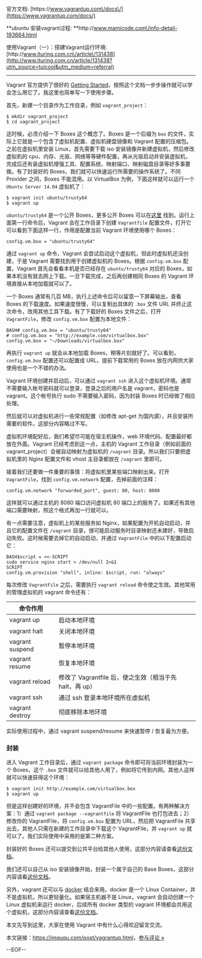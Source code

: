 官方文档: [https:\/\/www.vagrantup.com\/docs\/](https://www.vagrantup.com/docs/)

**ubuntu 安装vagrant过程: **http:\/\/www.mamicode.com\/info-detail-193664.html

使用Vagrant（一）：搭建Vagrant运行环境: [http:\/\/www.ituring.com.cn\/article\/131438](http://www.ituring.com.cn/article/131438?utm_source=tuicool&utm_medium=referral)

---

Vagrant 官方提供了很好的 [Getting Started](https://docs.vagrantup.com/v2/getting-started/project_setup.html)，按照这个文档一步步操作就可以学会怎么用它了。我这里也简单写一下使用步骤。

首先，新建一个目录作为工作目录，例如 `vagrant_project`：

```
$ mkdir vagrant_project
$ cd vagrant_project

```

这时候，必须介绍一下 Boxes 这个概念了。Boxes 是一个后缀为 `box` 的文件，实际上它就是一个包含了虚拟机配置、虚拟机硬盘镜像和 Vagrant 配置的压缩包。之前在虚拟机里安装 Linux，首先需要下载 iso 安装镜像并新建虚拟机，然后修改虚拟机的 cpu、内存、光驱、网络等等硬件配置，再从光驱启动并安装虚拟机，完成后还有装虚拟机增强工具、配置系统、映射端口、映射磁盘目录等好多事要做。有了封装好的 Boxes，我们就可以快速运行所需要的操作系统了。不同 Provider 之间，Boxes 不能混用。以 VirtualBox 为例，下面这样就可以运行一个 `Ubuntu Server 14.04` 虚拟机了：

```
$ vagrant init ubuntu/trusty64
$ vagrant up

```

`ubuntu/trusty64` 是一个公开 Boxes，更多公开 Boxes 可以在[这里](https://atlas.hashicorp.com/boxes/search) 找到。运行上面第一行命令后，Vagrant 会在工作目录下创建 `Vagrantfile` 配置文件，打开它可以看到下面这样一行，作用是配置当前 Vagrant 环境使用哪个 Boxes：

```
config.vm.box = "ubuntu/trusty64"

```

通过 `vagrant up` 命令，Vagrant 会尝试启动这个虚拟机，但此时虚拟机还没创建，于是 Vagrant 需要找到用于创建虚拟机的 Boxes。根据 `config.vm.box` 配置，Vagrant 首先会看看本机是否已经存在 `ubuntu/trusty64` 对应的 Boxes，如果本机没有就去网上下载。一旦下载完成，之后再创建相同 Boxes 的 Vagrant 环境直接从本地加载就可以了。

一个 Boxes 通常有几百 MB，执行上述命令后可以留意一下屏幕输出，查看 Boxes 的下载速度。如果速度很慢，可以复制出具体的 `.box` 文件 URL 并终止这次命令，改用其他工具下载。有了下载好的 Boxes 文件之后，打开 `VagrantFile`，修改 `config.vm.box` 配置为本地文件：

```
BASH# config.vm.box = "ubuntu/trusty64"
# config.vm.box = "http://example.com/virtualbox.box"
config.vm.box = "~/Downloads/virtualbox.box"

```

再执行 `vagrant up` 就会从本地加载 Boxes，稍等片刻就好了。可以看到，`config.vm.box` 配置还可以配置成 URL，提前下载常用的 Boxes 放在内网供大家使用也是一个不错的办法。

Vagrant 环境创建并启动后，可以通过 `vagrant ssh` 进入这个虚拟机环境。通常不需要输入帐号密码就可以登录，登录之后的用户名是 vagrant，密码也是 vagrant。这个帐号执行 sudo 不需要输入密码，因为封装 Boxes 时已经做了相应处理。

然后就可以对虚拟机进行一些常规配置（如修改 apt-get 为国内源），并且安装所需要的软件。这部分内容略过不写。

虚拟机环境配好后，我们希望尽可能在宿主机操作，web 环境代码、配置最好都放在外面。Vagrant 已经考虑到这一点，主机的 Vagrant 工作目录（例如前面的 vagrant\_project）会被自动映射为虚拟机的 `/vagrant` 目录。所以我们只要把虚拟机里的 Nginx 配置文件和 vhost 主目录都放在 `/vagrant` 里即可。

接着我们还要做一件重要的事情：将虚拟机里某些端口映射出来。打开 `VagrantFile`，找到 `config.vm.network` 配置，去掉前面的注释：

```
config.vm.network "forwarded_port", guest: 80, host: 8080

```

这样就可以通过主机的 8080 端口访问虚拟机 80 端口上的服务了。如果还有其他端口需要映射，照这个格式再加一行就可以。

有一点需要注意，虚拟机上的某些服务如 Nginx，如果配置为开机自动启动，并且它的配置文件在 `/vagrant` 目录，很可能启动服务时目录映射还未建好，导致启动失败。这时候需要去掉它的自动启动，并通过 `VagrantFile` 中的以下配置启动它：

```
BASH$script = <<-SCRIPT
sudo service nginx start > /dev/null 2>&1
SCRIPT
config.vm.provision "shell", inline: $script, run: "always"

```

每次修改 `VagrantFile` 之后，需要执行 `vagrant reload` 命令使之生效。其他常用的管理虚拟机的 vagrant 命令还有：

| 命令作用 |  |
| --- | --- |
| vagrant up | 启动本地环境 |
| vagrant halt | 关闭本地环境 |
| vagrant suspend | 暂停本地环境 |
| vagrant resume | 恢复本地环境 |
| vagrant reload | 修改了 Vagrantfile 后，使之生效（相当于先 halt，再 up） |
| vagrant ssh | 通过 ssh 登录本地环境所在虚拟机 |
| vagrant destroy | 彻底移除本地环境 |

实际使用过程中，通过 vagrant suspend\/resume 来快速暂停 \/ 恢复最为方便。

### 封装

进入 Vagrant 工作目录后，通过 `vagrant package` 命令即可将当前环境封装为一个 Boxes，这个 `.box` 文件就可以给其他人用了，例如将它传到内网。其他人这样就可以快速获得这个环境：

```
$ vagrant init http://example.com/virtualbox.box
$ vagrant up

```

但是这样创建好的环境，并不会包含 VagrantFile 中的一些配置。有两种解决方案：1）通过 `vagrant package --vagrantfile` 将 VagrantFile 也打包进去；2）修改你的 VagrantFile，将 `config.vm.box` 配置为 URL，然后把 VagrantFile 共享出去，其他人只需在新建的工作目录中下载这个 VagrantFile，并 `vagrant up` 就可以了。我们实际使用中采用的是第二种方案。

封装好的 Boxes 还可以提交到公共平台给其他人使用，这部分内容请查看[这份文档](https://atlas.hashicorp.com/learn/vagrant)。

我们还可以自己从 iso 安装镜像开始，封装一个属于自己的 Base Boxes，这部分内容请看[这份文档](https://docs.vagrantup.com/v2/boxes/base.html)。

另外，vagrant 还可以与 [docker](https://www.docker.com/) 结合来用。docker 是一个 Linux Container，并不是虚拟机，所以更轻量化。如果宿主机器不是 Linux，vagrant 会自动创建一个 Linux 虚拟机来运行 docker，后续所有 docker 类型的 vagrant 环境都会共用这个虚拟机，这部分内容请查看[这份文档](https://docs.vagrantup.com/v2/docker/basics.html)。

本文先写到这里，大家在使用 Vagrant 中有什么心得欢迎留言交流。

本文链接：[https:\/\/imququ.com\/post\/vagrantup.html](https://imququ.com/post/vagrantup.html "Permalink to 开始使用 Vagrant")，[参与评论 »](https://imququ.com/post/vagrantup.html#comments)

--EOF--

